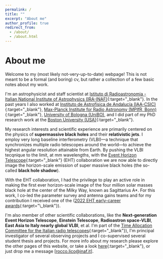 ```yaml
---
permalink: /
title: ""
excerpt: "About me"
author_profile: true
redirect_from: 
  - /about/
  - /about.html
---
```


<!---
![text](files/M87_pol.jpg)

<p align="center">
<img src="files/M87_pol.jpg" alt="drawing" width="200"/>
</p>
-->

# About me

Welcome to my (most likely not-very-up-to-date) webpage! This is not meant to be a formal (and boring) cv, but rather a collection of a few basic notes about my work. 

I'm an astrophysicist and staff scientist at [Istituto di Radioastronomia - Italian National Institute of Astrophysics (IRA-INAF)](http://info.ira.inaf.it/en/){:target="\_blank"}. In the past years I also worked at [Instituto de Astrofísica de Andalucía (IAA-CSIC)](http://www.iaa.csic.es){:target="\_blank"}, [Max-Planck Institute for Radio Astronomy (MPIfR, Bonn)](https://www.mpifr-bonn.mpg.de/2169/en){:target="\_blank"}, [University of Bologna (UniBO)](https://www.unibo.it/it}{:target="\_blank"), and I did part of my PhD research work at the [Boston University (USA)](https://www.bu.edu/){:target="\_blank"}. 

My research interests and scientific experience are primarily centered on the physics of **supermassive black holes** and their **relativistic jets**. I employ very long baseline interferometry (VLBI)—a technique that synchronizes multiple radio telescopes around the world—to achieve the highest angular resolution attainable from Earth. By pushing the VLBI tecqnique to the limit, at mm wavelengths, with the [Event Horizon Telescope](https://eventhorizontelescope.org/){:target="\_blank"} (EHT) collaboration we are now able to directly image the horizon-scale emission of super massive black holes (the so-called **black hole shadow**). 

With the EHT collaboration, I had the privilege to play an active role in making the first ever horizon-scale image of the four million solar masses black hole at the center of the Milky Way, known as Sagittarius A*. For this work, I co-led the parameter survey and antenna gains teams and for my contribution I received one of the ([2022 EHT early-career awards]([https://eventhorizontelescope.org/organization](https://eventhorizontelescope.org/awards-eht)){:target="\_blank"}). 

I'm also member of other scientific collaborations, like the **Next-generation Event Horizon Telescope**, **Einstein Telescope**, **Radioastron space-VLBI**, **East Asia to Italy nearly global VLBI**, et al. I'm part of the [Time Allocation Committee for the Italian radio telescopes](https://www.radiotelescopes.inaf.it/tac.html){:target="\_blank"}), I'm principal investigator of several observing projects and I co-supervised several student thesis and projects. For more info about my research please explore the other pages of this website, or take a look [here](http://vlbigroup.iaa.es/){:target="\_blank"}, or just drop me a message [rocco.lico@inaf.it].



